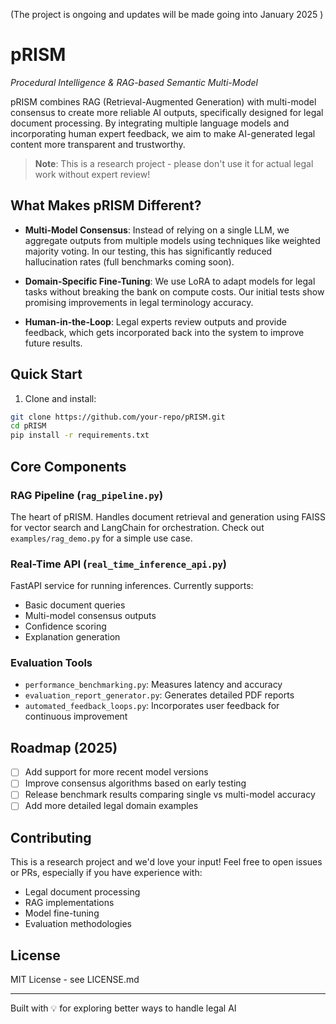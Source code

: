 (The project is ongoing and updates will be made going into January 2025 )

# pRISM
*Procedural Intelligence & RAG-based Semantic Multi-Model*

pRISM combines RAG (Retrieval-Augmented Generation) with multi-model consensus to create more reliable AI outputs, specifically designed for legal document processing. By integrating multiple language models and incorporating human expert feedback, we aim to make AI-generated legal content more transparent and trustworthy.

> **Note**: This is a research project - please don't use it for actual legal work without expert review!

## What Makes pRISM Different?

- **Multi-Model Consensus**: Instead of relying on a single LLM, we aggregate outputs from multiple models using techniques like weighted majority voting. In our testing, this has significantly reduced hallucination rates (full benchmarks coming soon).

- **Domain-Specific Fine-Tuning**: We use LoRA to adapt models for legal tasks without breaking the bank on compute costs. Our initial tests show promising improvements in legal terminology accuracy.

- **Human-in-the-Loop**: Legal experts review outputs and provide feedback, which gets incorporated back into the system to improve future results.

## Quick Start

1. Clone and install:
```bash
git clone https://github.com/your-repo/pRISM.git
cd pRISM
pip install -r requirements.txt
```

## Core Components

### RAG Pipeline (`rag_pipeline.py`)
The heart of pRISM. Handles document retrieval and generation using FAISS for vector search and LangChain for orchestration. Check out `examples/rag_demo.py` for a simple use case.

### Real-Time API (`real_time_inference_api.py`)
FastAPI service for running inferences. Currently supports:
- Basic document queries
- Multi-model consensus outputs
- Confidence scoring
- Explanation generation

### Evaluation Tools
- `performance_benchmarking.py`: Measures latency and accuracy
- `evaluation_report_generator.py`: Generates detailed PDF reports
- `automated_feedback_loops.py`: Incorporates user feedback for continuous improvement

## Roadmap (2025)
- [ ] Add support for more recent model versions
- [ ] Improve consensus algorithms based on early testing
- [ ] Release benchmark results comparing single vs multi-model accuracy
- [ ] Add more detailed legal domain examples

## Contributing
This is a research project and we'd love your input! Feel free to open issues or PRs, especially if you have experience with:
- Legal document processing
- RAG implementations
- Model fine-tuning
- Evaluation methodologies

## License
MIT License - see LICENSE.md

---
Built with 💡 for exploring better ways to handle legal AI

